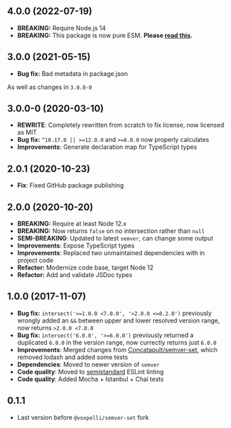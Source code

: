 ## 4.0.0 (2022-07-19)

* **BREAKING:** Require Node.js 14
* **BREAKING:** This package is now pure ESM. **Please [read this](https://gist.github.com/sindresorhus/a39789f98801d908bbc7ff3ecc99d99c).**

## 3.0.0 (2021-05-15)

* **Bug fix:** Bad metadata in package.json

As well as changes in `3.0.0-0`

## 3.0.0-0 (2020-03-10)

* **REWRITE**: Completely rewritten from scratch to fix license, now licensed as MIT
* **Bug fix:** `^10.17.0 || >=12.0.0` and `>=8.0.0` now properly calculates
* **Improvements**: Generate declaration map for TypeScript types

## 2.0.1 (2020-10-23)

* **Fix**: Fixed GitHub package publishing

## 2.0.0 (2020-10-20)

* **BREAKING:** Require at least Node 12.x
* **BREAKING:** Now returns `false` on no intersection rather than `null`
* **SEMI-BREAKING**: Updated to latest `semver`, can change some output
* **Improvements**: Expose TypeScript types
* **Improvements**: Replaced two unmaintained dependencies with in project code
* **Refactor:** Modernize code base, target Node 12
* **Refactor:** Add and validate JSDoc types

## 1.0.0 (2017-11-07)

* **Bug fix:** `intersect('>=1.0.0 <7.0.0', '>2.0.0 <=8.2.0')` previously wrongly added an `&&` between upper and lower resolved version range, now returns `>2.0.0 <7.0.0`
* **Bug fix:** `intersect('6.0.0', '>=6.0.0')` previously returned a duplicated `6.0.0` in the version range, now currectly returns just `6.0.0`
* **Improvements**: Merged changes from [Concatapult/semver-set](https://github.com/Concatapult/semver-set), which removed lodash and added some tests
* **Dependencies**: Moved to newer version of `semver`
* **Code quality**: Moved to [semistandard](https://github.com/Flet/eslint-config-semistandard) ESLint linting
* **Code quality**: Added Mocha + Istanbul + Chai tests

## 0.1.1

* Last version before `@voxpelli/semver-set` fork
